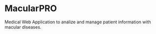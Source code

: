 # MacularPRO
Medical Web Application to analize and manage patient information with macular diseases.
